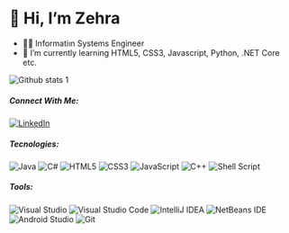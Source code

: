 #                                                                     👋 Hi, I’m Zehra

- 👩‍💻 Informatiın Systems Engineer
- 🌱 I’m currently learning HTML5, CSS3, Javascript, Python, .NET Core etc.

![Github stats 1](https://github-readme-stats.vercel.app/api?username=zehrabetultaskin&show_icons=true&theme=dark) 


##### Connect With Me:
[![LinkedIn](https://img.shields.io/badge/-%230077B5.svg?style=for-the-badge&logo=linkedin&logoColor=white)](https://www.linkedin.com/in/zehra-betül-taşkın-481513234/)
##### Tecnologies:
![Java](https://img.shields.io/badge/java-%23ED8B00.svg?style=for-the-badge&logo=java&logoColor=white) ![C#](https://img.shields.io/badge/-%23239120.svg?style=for-the-badge&logo=c-sharp&logoColor=white) ![HTML5](https://img.shields.io/badge/-%23E34F26.svg?style=for-the-badge&logo=html5&logoColor=white) ![CSS3](https://img.shields.io/badge/-%231572B6.svg?style=for-the-badge&logo=css3&logoColor=white) ![JavaScript](https://img.shields.io/badge/-%23323330.svg?style=for-the-badge&logo=javascript&logoColor=%23F7DF1E) ![C++](https://img.shields.io/badge/-%2300599C.svg?style=for-the-badge&logo=c%2B%2B&logoColor=white) ![Shell Script](https://img.shields.io/badge/-%23121011.svg?style=for-the-badge&logo=gnu-bash&logoColor=white)

##### Tools:
![Visual Studio](https://img.shields.io/badge/%20-5C2D91.svg?style=for-the-badge&logo=visual-studio&logoColor=white) ![Visual Studio Code](https://img.shields.io/badge/%20-0078d7.svg?style=for-the-badge&logo=visual-studio-code&logoColor=white) ![IntelliJ IDEA](https://img.shields.io/badge/-000000.svg?style=for-the-badge&logo=intellij-idea&logoColor=white) ![NetBeans IDE](https://img.shields.io/badge/-1B6AC6.svg?style=for-the-badge&logo=apache-netbeans-ide&logoColor=white) ![Android Studio](https://img.shields.io/badge/%20-3DDC84.svg?style=for-the-badge&logo=android-studio&logoColor=white) 	![Git](https://img.shields.io/badge/-%23F05033.svg?style=for-the-badge&logo=git&logoColor=white)




<!---
zehrabetultaskin/zehrabetultaskin is a ✨ special ✨ repository because its `README.md` (this file) appears on your GitHub profile.
You can click the Preview link to take a look at your changes.
--->
